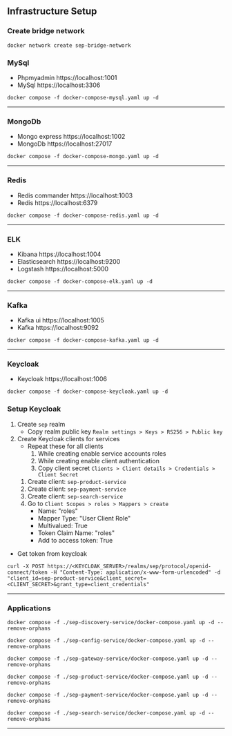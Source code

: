 ## Infrastructure Setup

### Create bridge network
```shell
docker network create sep-bridge-network
```

### MySql
- Phpmyadmin https://localhost:1001
- MySql https://localhost:3306
```shell
docker compose -f docker-compose-mysql.yaml up -d 
```
---
### MongoDb
- Mongo express https://localhost:1002
- MongoDb https://localhost:27017
```shell
docker compose -f docker-compose-mongo.yaml up -d 
```
---
### Redis
- Redis commander https://localhost:1003
- Redis https://localhost:6379
```shell
docker compose -f docker-compose-redis.yaml up -d 
```
---
### ELK
- Kibana https://localhost:1004
- Elasticsearch https://localhost:9200
- Logstash https://localhost:5000
```shell
docker compose -f docker-compose-elk.yaml up -d 
```
---
### Kafka
- Kafka ui https://localhost:1005
- Kafka https://localhost:9092
```shell
docker compose -f docker-compose-kafka.yaml up -d 
```
---
### Keycloak
- Keycloak https://localhost:1006
```shell
docker compose -f docker-compose-keycloak.yaml up -d 
```
### Setup Keycloak
1. Create `sep` realm
    - Copy realm public key `Realm settings > Keys > RS256 > Public key`
2. Create Keycloak clients for services
    - Repeat these for all clients
        1. While creating enable service accounts roles
        2. While creating enable client authentication
        3. Copy client secret `Clients > Client details > Credentials > Client Secret`
    1. Create client: `sep-product-service`
    2. Create client: `sep-payment-service`
    3. Create client: `sep-search-service`
    4. Go to `Client Scopes > roles > Mappers > create`
        - Name: "roles"
        - Mapper Type: "User Client Role"
        - Multivalued: True
        - Token Claim Name: "roles"
        - Add to access token: True
- Get token from keycloak
```shell
curl -X POST https://<KEYCLOAK_SERVER>/realms/sep/protocol/openid-connect/token -H "Content-Type: application/x-www-form-urlencoded" -d "client_id=sep-product-service&client_secret=<CLIENT_SECRET>&grant_type=client_credentials"
```
---

### Applications
```shell
docker compose -f ./sep-discovery-service/docker-compose.yaml up -d --remove-orphans
```
```shell
docker compose -f ./sep-config-service/docker-compose.yaml up -d --remove-orphans
```
```shell
docker compose -f ./sep-gateway-service/docker-compose.yaml up -d --remove-orphans
```
```shell
docker compose -f ./sep-product-service/docker-compose.yaml up -d --remove-orphans
```
```shell
docker compose -f ./sep-payment-service/docker-compose.yaml up -d --remove-orphans
```
```shell
docker compose -f ./sep-search-service/docker-compose.yaml up -d --remove-orphans
```
---